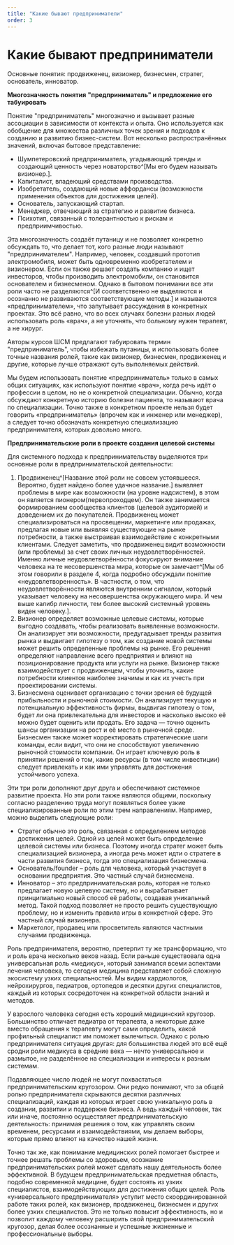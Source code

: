 ```yaml
---
title: "Какие бывают предприниматели"
order: 3
---
```


# Какие бывают предприниматели

Основные понятия: продвиженец, визионер, бизнесмен, стратег, основатель, инноватор.

**Многозначность** **понятия** **"предприниматель" и предложение его табуировать**

Понятие "предприниматель" многозначно и вызывает разные ассоциации в зависимости от контекста и опыта. Оно используется как обобщение для множества различных точек зрения и подходов к созданию и развитию бизнес-систем. Вот несколько распространённых значений, включая бытовое представление:

* Шумпетеровский предприниматель, угадывающий тренды и создающий ценность через новаторство^[Мы его будем называть визионер.].
* Капиталист, владеющий средствами производства.
* Изобретатель, создающий новые аффордансы (возможности применения объектов для достижения целей).
* Основатель, запускающий стартап.
* Менеджер, отвечающий за стратегию и развитие бизнеса.
* Психотип, связанный с толерантностью к рискам и предприимчивостью.

Эта многозначность создаёт путаницу и не позволяет конкретно обсуждать то, что делает тот, кого разные люди называют "предпринимателем". Например, человек, создавший прототип электромобиля, может быть одновременно изобретателем и визионером. Если он также решает создать компанию и ищет инвесторов, чтобы производить электромобили, он становится основателем и бизнесменом. Однако в бытовом понимании все эти роли часто не разделяются^[И соответственно не выделяются и осознанно не развиваются соответствующие методы.] и называются «предпринимателем», что запутывает рассуждения в конкретных проектах. Это всё равно, что во всех случаях болезни разных людей использовать роль «врач», а не уточнять, что больному нужен терапевт, а не хирург.

Авторы курсов ШСМ предлагают табуировать термин "предприниматель", чтобы избежать путаницы, и использовать более точные названия ролей, такие как визионер, бизнесмен, продвиженец и другие, которые лучше отражают суть выполняемых действий.

Мы будем использовать понятие «предприниматель» только в самых общих ситуациях, как используют понятие «врач», когда речь идёт о профессии в целом, но не о конкретной специализации. Обычно, когда обсуждают конкретную историю болезни пациента, то называют врача по специализации. Точно также в конкретном проекте нельзя будет говорить «предприниматель» (впрочем как и инженер или менеджер), а следует точно обозначать конкретную специализацию предпринимателя, которых довольно много.

**Предпринимательские роли в проекте создания целевой системы**

Для системного подхода к предпринимательству выделяются три основные роли в предпринимательской деятельности:

1. Продвиженец^[Название этой роли не совсем устоявшееся. Вероятно, будет найдено более удачное название.] выявляет проблемы в мире как возможности (на уровне надсистем), в этом он является пионером(первопроходцем). Он также занимается формированием сообщества клиентов (целевой аудиторией) и доведением их до покупателей. Продвиженец может специализироваться на просвещении, маркетинге или продажах, предлагая новые или выявляя существующие на рынке потребности, а также выстраивая взаимодействие с конкретными клиентами. Следует заметить, что продвиженец видит возможности (или проблемы) за счет своих личных неудовлетворённостей. Именно личные неудовлетворённости фокусируют внимание человека на те несовершенства мира, которые он замечает^[Мы об этом говорили в разделе 4, когда подробно обсуждали понятие «неудовлетворенность». В частности, о том, что неудовлетворённости являются внутренним сигналом, который указывает человеку на несовершенства окружающего мира. И чем выше калибр личности, тем более высокий системный уровень виден человеку.].
2. Визионер определяет возможные целевые системы, которые выгодно создавать, чтобы реализовать выявленные возможности. Он анализирует эти возможности, предугадывает тренды развития рынка и выдвигает гипотезу о том, как создание новой системы может решить определенные проблемы на рынке. Его решения определяют направление всего предприятия и влияют на позиционирование продукта или услуги на рынке. Визионер также взаимодействует с продвиженцем, чтобы уточнить, какие потребности клиентов наиболее значимы и как их учесть при проектировании системы.
3. Бизнесмена оценивает организацию с точки зрения её будущей прибыльности и рыночной стоимости. Он анализирует текущую и потенциальную эффективность фирмы, выдвигая гипотезу о том, будет ли она привлекательна для инвесторов и насколько высоко её можно будет оценить или продать. Его задача — точно оценить шансы организации на рост и её место в рыночной среде. Бизнесмен также может корректировать стратегические шаги команды, если видит, что они не способствуют увеличению рыночной стоимости компании. Он играет ключевую роль в принятии решений о том, какие ресурсы (в том числе инвестиции) следует привлекать и как ими управлять для достижения устойчивого успеха.

Эти три роли дополняют друг друга и обеспечивают системное развитие проекта. Но эти роли также являются общими, поскольку согласно разделению труда могут появляться более узкие специализированные роли по этим трем направлениям. Например, можно выделить следующие роли:

* Стратег обычно это роль, связанная с определением методов достижения целей. Одной из целей может быть определение целевой системы или бизнеса. Поэтому иногда стратег может быть специализацией визионера, а иногда речь может идти о стратеге в части развития бизнеса, тогда это специализация бизнесмена.
* Основатель/founder – роль для человека, который участвует в основании предприятия. Это частный случай бизнесмена.
* Инноватор – это предпринимательская роль, которая не только предлагает новую целевую систему, но и вырабатывает принципиально новый способ её работы, создавая уникальный метод. Такой подход позволяет не просто решить существующую проблему, но и изменить правила игры в конкретной сфере. Это частный случай визионера.
* Маркетолог, продавец или просветитель являются частными случаями продвиженца.

Роль предпринимателя, вероятно, претерпит ту же трансформацию, что и роль врача несколько веков назад. Если раньше существовала одна универсальная роль «медикус», который занимался всеми аспектами лечения человека, то сегодня медицина представляет собой сложную экосистему узких специальностей. Мы видим кардиологов, нейрохирургов, педиатров, ортопедов и десятки других специалистов, каждый из которых сосредоточен на конкретной области знаний и методов.

У взрослого человека сегодня есть хороший медицинский кругозор. Большинство отличает педиатра от терапевта, а некоторые даже вместо обращения к терапевту могут сами определить, какой профильный специалист им поможет вылечиться. Однако с ролью предпринимателя ситуация другая: для большинства людей это всё ещё сродни роли медикуса в средние века — нечто универсальное и размытое, не разделённое на специализации и интересы к разным системам.

Подавляющее число людей не могут похвастаться предпринимательским кругозором. Они редко понимают, что за общей ролью предпринимателя скрываются десятки различных специализаций, каждая из которых играет свою уникальную роль в создании, развитии и поддержке бизнеса. А ведь каждый человек, так или иначе, постоянно осуществляет предпринимательскую деятельность: принимая решения о том, как управлять своим временем, ресурсами и взаимодействиями, мы делаем выборы, которые прямо влияют на качество нашей жизни.

Точно так же, как понимание медицинских ролей помогает быстрее и точнее решать проблемы со здоровьем, осознание предпринимательских ролей может сделать нашу деятельность более эффективной. В будущем предпринимательская предметная область, подобно современной медицине, будет состоять из узких специалистов, взаимодействующих для достижения общих целей. Роль «универсального предпринимателя» уступит место скоординированной работе таких ролей, как визионер, продвиженец, бизнесмен и других более узких специалистов. Это не только повысит эффективность, но и позволит каждому человеку расширить свой предпринимательский кругозор, делая более осознанные и успешные жизненные и профессиональные выборы.